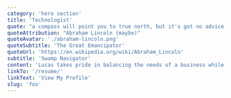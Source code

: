 ```yaml
---
category: 'hero section'
title: 'Technologist'
quote: "a compass will point you to true north, but it's got no advice about the swamps and deserts and chasms that you'll encounter along the way. If in pursuit of your destination you plunge ahead, heedless of obstacles, and achieve nothing more than to sink in a swamp, what's the use of knowing true north?"
quoteAttribution: "Abraham Lincoln (maybe)"
quoteAvatar: './abraham-lincoln.png'
quoteSubtitle: 'The Great Emancipator'
quoteUrl: 'https://en.wikipedia.org/wiki/Abraham_Lincoln'
subtitle: 'Swamp Navigator'
content: 'Lucas takes pride in balancing the needs of a business while maintaining a strong focus on engineering craftsmanship. He has over a decade of experience building software and high performing engineering teams. He is taking some time off right now, focused on reading, writing, coding, and playing the occasional video game.'
linkTo: '/resume/'
linkText: 'View My Profile'
slug: 'foo'
---
```

